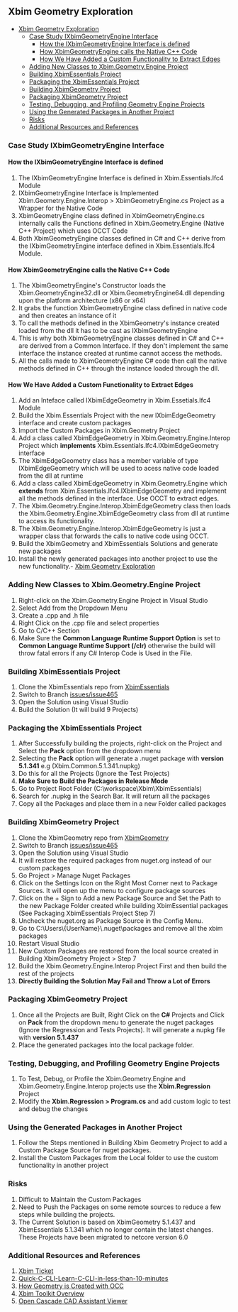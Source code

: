 ## Xbim Geometry Exploration

- [Xbim Geometry Exploration](#xbim-geometry-exploration)
  - [Case Study IXbimGeometryEngine Interface](#case-study-ixbimgeometryengine-interface)
    - [How the IXbimGeometryEngine Interface is defined](#how-the-ixbimgeometryengine-interface-is-defined)
    - [How XbimGeometryEngine calls the Native C++ Code](#how-xbimgeometryengine-calls-the-native-c-code)
    - [How We Have Added a Custom Functionality to Extract Edges](#how-we-have-added-a-custom-functionality-to-extract-edges)
  - [Adding New Classes to Xbim.Geometry.Engine Project](#adding-new-classes-to-xbimgeometryengine-project)
  - [Building XbimEssentials Project](#building-xbimessentials-project)
  - [Packaging the XbimEssentials Project](#packaging-the-xbimessentials-project)
  - [Building XbimGeometry Project](#building-xbimgeometry-project)
  - [Packaging XbimGeometry Project](#packaging-xbimgeometry-project)
  - [Testing, Debugging, and Profiling Geometry Engine Projects](#testing-debugging-and-profiling-geometry-engine-projects)
  - [Using the Generated Packages in Another Project](#using-the-generated-packages-in-another-project)
  - [Risks](#risks)
  - [Additional Resources and References](#additional-resources-and-references)

### Case Study IXbimGeometryEngine Interface

#### How the IXbimGeometryEngine Interface is defined

1. The IXbimGeometryEngine Interface is defined in Xbim.Essentials.Ifc4 Module
2. IXbimGeometryEngine Interface is Implemented Xbim.Geometry.Engine.Interop > XbimGeometryEngine.cs Project as a Wrapper for the Native Code
3. XbimGeometryEngine class defined in XbimGeometryEngine.cs internally calls the Functions defined in Xbim.Geometry.Engine (Native C++ Project) which uses OCCT Code
4. Both XbimGeometryEngine classes defined in C# and C++ derive from the IXbimGeometryEngine interface defined in Xbim.Essentials.Ifc4 Module.

#### How XbimGeometryEngine calls the Native C++ Code

1. The XbimGeometryEngine's Constructor loads the Xbim.GeometryEngine32.dll or Xbim.GeometryEngine64.dll depending upon the platform architecture (x86 or x64)
2. It grabs the function XbimGeometryEngine class defined in native code and then creates an instance of it
3. To call the methods defined in the XbimGeometry's instance created loaded from the dll it has to be cast as IXbimGeometryEngine
4. This is why both XbimGeometryEngine classes defined in C# and C++ are derived from a Common Interface. If they don't implement the same interface the instance created at runtime cannot access the methods.
5. All the calls made to XbimGeometryEngine C# code then call the native methods defined in C++ through the instance loaded through the dll.

#### How We Have Added a Custom Functionality to Extract Edges

1. Add an Inteface called IXbimEdgeGeometry in Xbim.Essetials.Ifc4 Module
2. Build the Xbim.Essentials Project with the new IXbimEdgeGeometry interface and create custom packages
3. Import the Custom Packages in Xbim.Geometry Project
4. Add a class called XbimEdgeGeometry in Xbim.Geometry.Engine.Interop Project which **implements** Xbim.Essentials.Ifc4.IXbimEdgeGeometry interface
5. The XbimEdgeGeometry class has a member variable of type IXbimEdgeGeometry which will be used to acess native code loaded from the dll at runtime
6. Add a class called XbimEdgeGeometry in Xbim.Geometry.Engine which **extends** from Xbim.Essentials.Ifc4.IXbimEdgeGeometry and implement all the methods defined in the interface. Use OCCT to extract edges.
7. The Xbim.Geometry.Engine.Interop.XbimEdgeGeometry class then loads the Xbim.Geometry.Engine.XbimEdgeGeometry class from dll at runtime to access its functionality.
8. The Xbim.Geometry.Engine.Interop.XbimEdgeGeometry is just a wrapper class that forwards the calls to native code using OCCT.
9. Build the XbimGeometry and XbimEssentials Solutions and generate new packages
10. Install the newly generated packages into another project to use the new functionality.- [Xbim Geometry Exploration](#xbim-geometry-exploration)

### Adding New Classes to Xbim.Geometry.Engine Project

1. Right-click on the Xbim.Geometry.Engine Project in Visual Studio
2. Select Add from the Dropdown Menu
3. Create a .cpp and .h file
4. Right Click on the .cpp file and select properties
5. Go to C/C++ Section
6. Make Sure the **Common Language Runtime Support Option** is set to **Common Language Runtime Support (/clr)** otherwise the build will throw fatal errors if any C# Interop Code is Used in the File.

### Building XbimEssentials Project

1. Clone the XbimEssentials repo from [XbimEssentials](https://github.com/CCT-Mukund-Thakare/XbimEssentials)
2. Switch to Branch [issues/issue465](https://github.com/CCT-Mukund-Thakare/XbimEssentials/tree/issues/issue465)
3. Open the Solution using Visual Studio
4. Build the Solution (It will build 9 Projects)

### Packaging the XbimEssentials Project

1. After Successfully building the projects, right-click on the Project and Select the **Pack** option from the dropdown menu
2. Selecting the **Pack** option will generate a .nuget package with **version 5.1.341** e.g (Xbim.Common.5.1.341.nupkg)
3. Do this for all the Projects (Ignore the Test Projects)
4. **Make Sure to Build the Packages in Release Mode**
5. Go to Project Root Folder (C:\workspace\Xbim\XbimEssentials)
6. Search for .nupkg in the Search Bar. It will return all the packages
7. Copy all the Packages and place them in a new Folder called packages

### Building XbimGeometry Project

1. Clone the XbimGeometry repo from [XbimGeometry](https://github.com/CCT-Mukund-Thakare/XbimEssentials)
2. Switch to Branch [issues/issue465](https://github.com/CCT-Mukund-Thakare/XbimGeometry/tree/issues/issue465)
3. Open the Solution using Visual Studio
4. It will restore the required packages from nuget.org instead of our custom packages
5. Go Project > Manage Nuget Packages
6. Click on the Settings Icon on the Right Most Corner next to Package Sources. It will open up the menu to configure package sources
7. Click on the + Sign to Add a new Package Source and Set the Path to the new Package Folder created while building XbimEssential packages (See Packaging XbimEssentials Project Step 7)
8. Uncheck the nuget.org as  Package Source in the Config Menu.
9. Go to C:\Users\\{UserName}\\.nuget\packages and remove all the xbim packages
10. Restart Visual Studio
11. New Custom Packages are restored from the local source created in Building XbimGeometry Project > Step 7
12. Build the Xbim.Geometry.Engine.Interop Project First and then build the rest of the projects
13. **Directly Building the Solution May Fail and Throw a Lot of Errors**

### Packaging XbimGeometry Project

1. Once all the Projects are Built, Right Click on the **C#** Projects and Click on **Pack** from the dropdown menu to generate the nuget packages (Ignore the Regression and Tests Projects). It will generate a nupkg file with **version 5.1.437**
2. Place the generated packages into the local package folder.

### Testing, Debugging, and Profiling Geometry Engine Projects

1. To Test, Debug, or Profile the Xbim.Geometry.Engine and Xbim.Geometry.Engine.Interop projects use the **Xbim.Regression** Project
2. Modify the **Xbim.Regression > Program.cs** and add custom logic to test and debug the changes

### Using the Generated Packages in Another Project

1. Follow the Steps mentioned in Building Xbim Geometry Project to add a Custom Package Source for nuget packages.
2. Install the Custom Packages from the Local folder to use the custom functionality in another project

### Risks

1. Difficult to Maintain the Custom Packages
2. Need to Push the Packages on some remote sources to reduce a few steps while building the projects.
3. The Current Solution is based on XbimGeometry 5.1.437 and XbimEssentials 5.1.341 which no longer contain the latest changes. These Projects have been migrated to netcore version 6.0

### Additional Resources and References

1. [Xbim Ticket](https://github.com/xBimTeam/XbimGeometry/issues/465)
2. [Quick-C-CLI-Learn-C-CLI-in-less-than-10-minutes](https://www.codeproject.com/Articles/19354/Quick-C-CLI-Learn-C-CLI-in-less-than-10-minutes)
3. [How Geometry is Created with OCC](https://dev.opencascade.org/doc/refman/html/class_b_rep_prim_a_p_i___make_prism.html)
4. [Xbim Toolkit Overview](https://github.com/xBimTeam/XbimEssentials?tab=readme-ov-file#toolkit-overview)
5. [Open Cascade CAD Assistant Viewer](https://www.opencascade.com/products/cad-assistant/)
